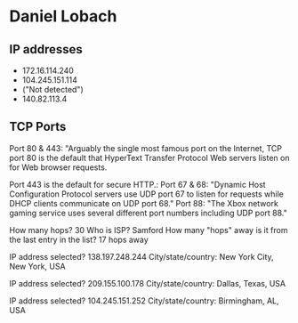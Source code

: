 # Daniel Lobach
## IP addresses
- 172.16.114.240
- 104.245.151.114
- ("Not detected")
- 140.82.113.4
## TCP Ports
Port 80 & 443: "Arguably the single most famous port on the Internet, TCP port 80 is the default that HyperText Transfer Protocol Web servers listen on for Web browser requests. 

Port 443 is the default for secure HTTP.:
Port 67 & 68: "Dynamic Host Configuration Protocol servers use UDP port 67 to listen for requests while DHCP clients communicate on UDP port 68."
Port 88: "The Xbox network gaming service uses several different port numbers including UDP port 88."

How many hops? 30
Who is ISP? Samford
How many "hops" away is it from the last entry in the list? 17 hops away

IP address selected? 138.197.248.244
City/state/country: New York City, New York, USA

IP address selected? 209.155.100.178
City/state/country: Dallas, Texas, USA

IP address selected? 104.245.151.252
City/state/country: Birmingham, AL, USA
